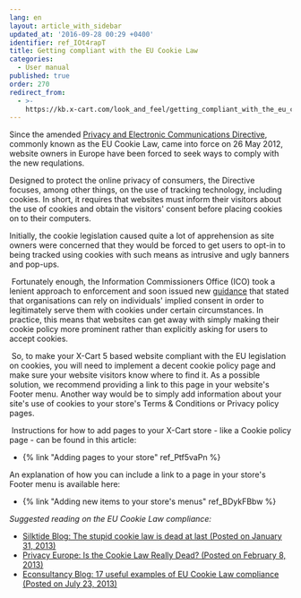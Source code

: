 ```yaml
---
lang: en
layout: article_with_sidebar
updated_at: '2016-09-28 00:29 +0400'
identifier: ref_IOt4rapT
title: Getting compliant with the EU Cookie Law
categories:
  - User manual
published: true
order: 270
redirect_from:
  - >-
    https://kb.x-cart.com/look_and_feel/getting_compliant_with_the_eu_cookie_law.html
---
```



Since the amended [Privacy and Electronic Communications Directive](http://en.wikipedia.org/wiki/Directive_on_Privacy_and_Electronic_Communications), commonly known as the EU Cookie Law, came into force on 26 May 2012, website owners in Europe have been forced to seek ways to comply with the new requlations.

Designed to protect the online privacy of consumers, the Directive focuses, among other things, on the use of tracking technology, including cookies. In short, it requires that websites must inform their visitors about the use of cookies and obtain the visitors' consent before placing cookies on to their computers. 

Initially, the cookie legislation caused quite a lot of apprehension as site owners were concerned that they would be forced to get users to opt-in to being tracked using cookies with such means as intrusive and ugly banners and pop-ups.

 Fortunately enough, the Information Commissioners Office (ICO) took a lenient approach to enforcement and soon issued new [guidance](http://ico.org.uk/news/current_topics/~/media/documents/library/Privacy_and_electronic/Practical_application/cookies_guidance_v3.ashx) that stated that organisations can rely on individuals' implied consent in order to legitimately serve them with cookies under certain circumstances. In practice, this means that websites can get away with simply making their cookie policy more prominent rather than explicitly asking for users to accept cookies. 

 So, to make your X-Cart 5 based website compliant with the EU legislation on cookies, you will need to implement a decent cookie policy page and make sure your website visitors know where to find it. As a possible solution, we recommend providing a link to this page in your website's Footer menu. Another way would be to simply add information about your site's use of cookies to your store's Terms & Conditions or Privacy policy pages.

 Instructions for how to add pages to your X-Cart store - like a Cookie policy page - can be found in this article:

*   {% link "Adding pages to your store" ref_Ptf5vaPn %}

An explanation of how you can include a link to a page in your store's Footer menu is available here:

*   {% link "Adding new items to your store's menus" ref_BDykFBbw %}

_Suggested reading on the EU Cookie Law compliance:_

*   [Silktide Blog: The stupid cookie law is dead at last (Posted on January 31, 2013)](http://blog.silktide.com/2013/01/the-stupid-cookie-law-is-dead-at-last/)
*   [Privacy Europe: Is the Cookie Law Really Dead? (Posted on February 8, 2013)](http://www.privacy-europe.com/blog/is-the-cookie-law-really-dead/ "http://www.privacy-europe.com/blog/is-the-cookie-law-really-dead/")
*   [Econsultancy Blog: 17 useful examples of EU Cookie Law compliance (Posted on July 23, 2013)](https://econsultancy.com/blog/63118-17-useful-examples-of-eu-cookie-law-compliance "https://econsultancy.com/blog/63118-17-useful-examples-of-eu-cookie-law-compliance")
